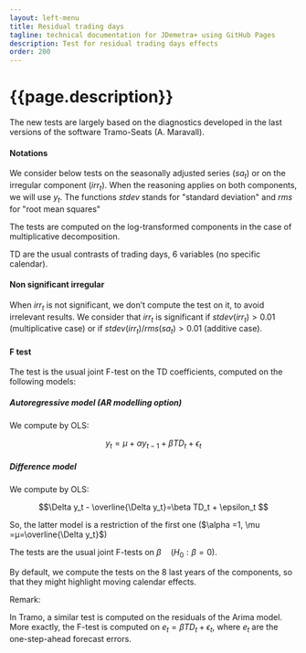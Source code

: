```yaml
---
layout: left-menu
title: Residual trading days
tagline: technical documentation for JDemetra+ using GitHub Pages
description: Test for residual trading days effects
order: 200
---
```

# {{page.description}}

The new tests are largely based on the diagnostics developed in the last versions of the software Tramo-Seats (A. Maravall).

#### Notations
We consider below tests on the seasonally adjusted series ($sa_t$) or on the  irregular component ($irr_t$).
When the reasoning applies on both components, we will use $y_t$. 
The functions $stdev$ stands for "standard deviation" and $rms$ for "root mean squares"

The tests are computed on the log-transformed components in the case of multiplicative decomposition.

TD are the usual contrasts of trading days, 6 variables (no specific calendar).

#### Non significant irregular

When $irr_t$ is not significant, we don’t compute the test on it, to avoid irrelevant results.
We consider that $irr_t$ is significant if $stdev( irr_t)>0.01$ (multiplicative case) or if $stdev(irr_t)/rms(sa_t) >0.01$ (additive case).

#### F test

The test is the usual joint F-test on the TD coefficients, computed on the following models:

##### Autoregressive model (AR modelling option)

We compute by OLS: 

$$y_t=\mu + \alpha y_{t-1} + \beta TD_t + \epsilon_t $$

##### Difference model 

We compute by OLS:

$$\Delta y_t - \overline{\Delta y_t}=\beta TD_t + \epsilon_t $$

So, the latter model is a restriction of the first one ($\alpha =1, \mu =μ=\overline{\Delta y_t}$)


The tests are the usual joint F-tests on $\beta \quad (H_0:\beta=0)$.

By default, we compute the tests on the 8 last years of the components, so that they might highlight moving calendar effects.

Remark:

In Tramo, a similar test is computed on the residuals of the Arima model. More exactly, the F-test is computed on $e_t=\beta TD_t + \epsilon_t$, where $e_t$ are the one-step-ahead forecast errors.
